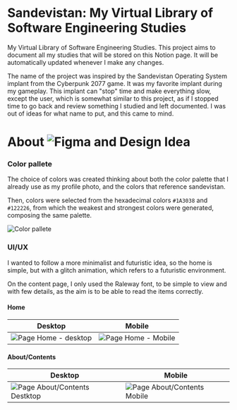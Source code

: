 # Sandevistan: My Virtual Library of Software Engineering Studies

My Virtual Library of Software Engineering Studies. This project aims to document all my studies that will be stored on this Notion page. It will be automatically updated whenever I make any changes.

The name of the project was inspired by the Sandevistan Operating System implant from the Cyberpunk 2077 game. It was my favorite implant during my gameplay. This implant can "stop" time and make everything slow, except the user, which is somewhat similar to this project, as if I stopped time to go back and review something I studied and left documented. I was out of ideas for what name to put, and this came to mind.

# About ![Figma](https://www.figma.com/design/rzmZtdsd6DjSg6cKd65ncr/Sandevistan?node-id=0-1&t=fhVuwPX60IaJHPw7-1) and Design Idea

### Color pallete

The choice of colors was created thinking about both the color palette that I already use as my profile photo, and the colors that reference sandevistan.

Then, colors were selected from the hexadecimal colors `#1A3038` and `#122226`, from which the weakest and strongest colors were generated, composing the same palette.

![Color pallete](https://github.com/gabrielduete/sandevistan/assets/59345698/7d92b782-b9c7-48a0-b164-7cd9d7bba83d)

### UI/UX

I wanted to follow a more minimalist and futuristic idea, so the home is simple, but with a glitch animation, which refers to a futuristic environment.

On the content page, I only used the Raleway font, to be simple to view and with few details, as the aim is to be able to read the items correctly.

#### Home
| Desktop | Mobile |
|----------|----------|
| ![Page Home - desktop](https://github.com/user-attachments/assets/ae8c86d0-45b9-4926-9ef8-ba221f31cb66) | ![Page Home - Mobile](https://github.com/user-attachments/assets/bbf591d8-14b7-4bf3-9fd0-443b51b3c1ce) |

#### About/Contents
| Desktop | Mobile |
|----------|----------|
| ![Page About/Contents Destktop](https://github.com/user-attachments/assets/0c750fd2-4e6c-4c3d-90ff-bdd33829dc47) | ![Page About/Contents Mobile](https://github.com/user-attachments/assets/2533c28c-e786-4166-a915-0e8ba6fd6f14) |
